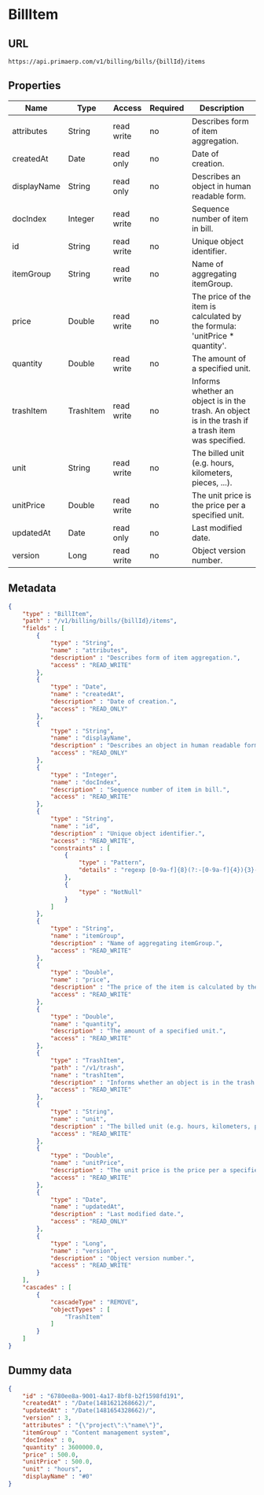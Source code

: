 BillItem
==

## URL

	https://api.primaerp.com/v1/billing/bills/{billId}/items

## Properties

| Name        | Type      | Access     | Required | Description                                                                                         |
|-------------|-----------|------------|----------|-----------------------------------------------------------------------------------------------------|
| attributes  | String    | read write | no       | Describes form of item aggregation.                                                                 |
| createdAt   | Date      | read only  | no       | Date of creation.                                                                                   |
| displayName | String    | read only  | no       | Describes an object in human readable form.                                                         |
| docIndex    | Integer   | read write | no       | Sequence number of item in bill.                                                                    |
| id          | String    | read write | no       | Unique object identifier.                                                                           |
| itemGroup   | String    | read write | no       | Name of aggregating itemGroup.                                                                      |
| price       | Double    | read write | no       | The price of the item is calculated by the formula: 'unitPrice * quantity'.                         |
| quantity    | Double    | read write | no       | The amount of a specified unit.                                                                     |
| trashItem   | TrashItem | read write | no       | Informs whether an object is in the trash. An object is in the trash if a trash item was specified. |
| unit        | String    | read write | no       | The billed unit (e.g. hours, kilometers, pieces, ...).                                              |
| unitPrice   | Double    | read write | no       | The unit price is the price per a specified unit.                                                   |
| updatedAt   | Date      | read only  | no       | Last modified date.                                                                                 |
| version     | Long      | read write | no       | Object version number.                                                                              |

## Metadata

```JSON
{
	"type" : "BillItem",
	"path" : "/v1/billing/bills/{billId}/items",
	"fields" : [
		{
			"type" : "String",
			"name" : "attributes",
			"description" : "Describes form of item aggregation.",
			"access" : "READ_WRITE"
		},
		{
			"type" : "Date",
			"name" : "createdAt",
			"description" : "Date of creation.",
			"access" : "READ_ONLY"
		},
		{
			"type" : "String",
			"name" : "displayName",
			"description" : "Describes an object in human readable form.",
			"access" : "READ_ONLY"
		},
		{
			"type" : "Integer",
			"name" : "docIndex",
			"description" : "Sequence number of item in bill.",
			"access" : "READ_WRITE"
		},
		{
			"type" : "String",
			"name" : "id",
			"description" : "Unique object identifier.",
			"access" : "READ_WRITE",
			"constraints" : [
				{
					"type" : "Pattern",
					"details" : "regexp [0-9a-f]{8}(?:-[0-9a-f]{4}){3}-[0-9a-f]{12}"
				},
				{
					"type" : "NotNull"
				}
			]
		},
		{
			"type" : "String",
			"name" : "itemGroup",
			"description" : "Name of aggregating itemGroup.",
			"access" : "READ_WRITE"
		},
		{
			"type" : "Double",
			"name" : "price",
			"description" : "The price of the item is calculated by the formula: 'unitPrice * quantity'. ",
			"access" : "READ_WRITE"
		},
		{
			"type" : "Double",
			"name" : "quantity",
			"description" : "The amount of a specified unit.",
			"access" : "READ_WRITE"
		},
		{
			"type" : "TrashItem",
			"path" : "/v1/trash",
			"name" : "trashItem",
			"description" : "Informs whether an object is in the trash. An object is in the trash if a trash item was specified.",
			"access" : "READ_WRITE"
		},
		{
			"type" : "String",
			"name" : "unit",
			"description" : "The billed unit (e.g. hours, kilometers, pieces, ...).",
			"access" : "READ_WRITE"
		},
		{
			"type" : "Double",
			"name" : "unitPrice",
			"description" : "The unit price is the price per a specified unit.",
			"access" : "READ_WRITE"
		},
		{
			"type" : "Date",
			"name" : "updatedAt",
			"description" : "Last modified date.",
			"access" : "READ_ONLY"
		},
		{
			"type" : "Long",
			"name" : "version",
			"description" : "Object version number.",
			"access" : "READ_WRITE"
		}
	],
	"cascades" : [
		{
			"cascadeType" : "REMOVE",
			"objectTypes" : [
				"TrashItem"
			]
		}
	]
}
```

## Dummy data

```JSON
{
	"id" : "6780ee8a-9001-4a17-8bf8-b2f1598fd191",
	"createdAt" : "/Date(1481621268662)/",
	"updatedAt" : "/Date(1481654328662)/",
	"version" : 3,
	"attributes" : "{\"project\":\"name\"}",
	"itemGroup" : "Content management system",
	"docIndex" : 0,
	"quantity" : 3600000.0,
	"price" : 500.0,
	"unitPrice" : 500.0,
	"unit" : "hours",
	"displayName" : "#0"
}
```
